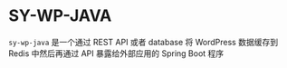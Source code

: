 # SY-WP-JAVA
`sy-wp-java` 是一个通过 REST API 或者 database 将 WordPress 数据缓存到 Redis 中然后再通过 API 暴露给外部应用的 Spring Boot 程序